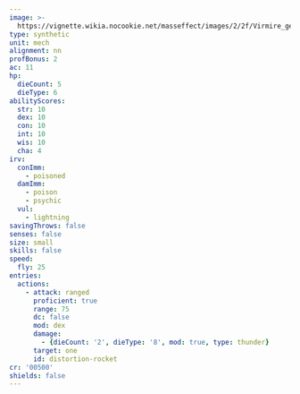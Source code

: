 ```yaml
---
image: >-
  https://vignette.wikia.nocookie.net/masseffect/images/2/2f/Virmire_geth_rocket_drone.png/revision/latest/scale-to-width-down/640?cb=20091209133938
type: synthetic
unit: mech
alignment: nn
profBonus: 2
ac: 11
hp:
  dieCount: 5
  dieType: 6
abilityScores:
  str: 10
  dex: 10
  con: 10
  int: 10
  wis: 10
  cha: 4
irv:
  conImm:
    - poisoned
  damImm:
    - poison
    - psychic
  vul:
    - lightning
savingThrows: false
senses: false
size: small
skills: false
speed:
  fly: 25
entries:
  actions:
    - attack: ranged
      proficient: true
      range: 75
      dc: false
      mod: dex
      damage:
        - {dieCount: '2', dieType: '8', mod: true, type: thunder}
      target: one
      id: distortion-rocket
cr: '00500'
shields: false
---
```

